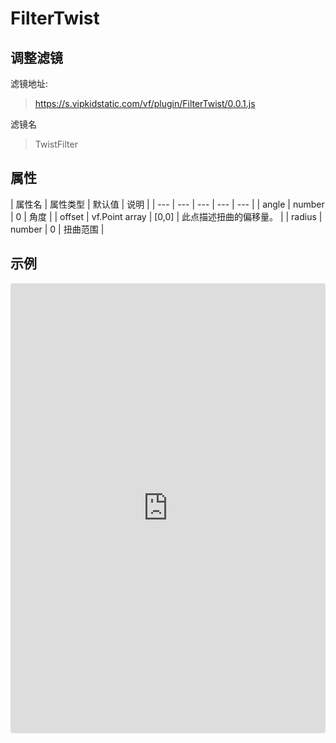 # FilterTwist

## 调整滤镜
滤镜地址:
> https://s.vipkidstatic.com/vf/plugin/FilterTwist/0.0.1.js

滤镜名
> TwistFilter 

## 属性

| 属性名 | 属性类型 | 默认值 | 说明 |
| --- | --- | --- | --- | --- |
| angle | number | 0 | 角度 |
| offset | vf.Point array | [0,0] | 此点描述扭曲的偏移量。 |
| radius | number | 0 | 扭曲范围 |




## 示例

<iframe
     src="https://codesandbox.io/embed/twistfilter-mbyj7?fontsize=14&hidenavigation=1&module=%2Fsrc%2Fcomponents.ts&theme=dark"
     style="width:100%; height:720px; border:0; border-radius: 4px; overflow:hidden;"
     title="TwistFilter"
     allow="accelerometer; ambient-light-sensor; camera; encrypted-media; geolocation; gyroscope; hid; microphone; midi; payment; usb; vr"
     sandbox="allow-forms allow-modals allow-popups allow-presentation allow-same-origin allow-scripts"
   ></iframe>